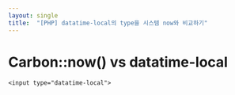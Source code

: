 ```yaml
---
layout: single
title:  "[PHP] datatime-local의 type을 시스템 now와 비교하기"
---
```


# Carbon::now() vs datatime-local



`<input type="datatime-local">`
